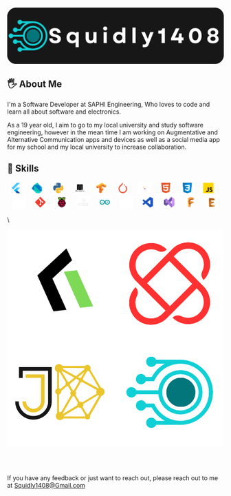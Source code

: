 
![Logo](https://raw.githubusercontent.com/Squidly1408/Squidly1408/refs/heads/main/images/Squidly1408%20banner%20(Black%20Button%20Background).png)

## 🖐️ About Me
I'm a Software Developer at SAPHI Engineering, Who loves to code and learn all about software and electronics.

As a 19 year old, I aim to go to my local university and study software engineering, however in the mean time I am working on Augmentative and Alternative Communication apps and devices as well as a social media app for my school and my local university to increase collaboration.

## 🚀 Skills
<div align="center">
  <img src="images/skills/flutter.png" height="30" alt="flutter logo"  />
  <img width="12" />
  <img src="images/skills/dart.png" height="30" alt="dart logo"  />
  <img width="12" />
  <img src="images/skills/python.png" height="30" alt="python logo"  />
  <img width="12" />
  <img src="images/skills/micropython.png" height="30" alt="micro python logo"  />
  <img width="12" />
  <img src="images/skills/tensorflow.png" height="30" alt="tensorflow logo"  />
  <img width="12" />
  <img src="images/skills/pyTorch.png" height="30" alt="pytorch logo"  />
  <img width="12" />
  <img src="images/skills/pandas.png" height="30" alt="pandas logo"  />
  <img width="12" />
  <img src="images/skills/html.png" height="30" alt="html5 logo"  />
  <img width="12" />
  <img src="images/skills/css.png" height="30" alt="css logo"  />
  <img width="12" />
  <img src="images/skills/js.png" height="30" alt="javascript logo"  />
  <img width="12" />
  <img src="images/skills/github.png" height="30" alt="github logo"  />
  <img width="12" />
  <img src="images/skills/git.png" height="30" alt="git logo"  />
  <img width="12" />
  <img src="images/skills/rpi.png" height="30" alt="raspberry pi logo"  />
  <img width="12" />
  <img src="images/skills/adafruit.png" height="30" alt="adafruit logo"  />
  <img width="12" />
  <img src="images/skills/arduino.png" height="30" alt="arduino logo"  />
  <img width="12" />
  <img src="images/skills/linux.png" height="30" alt="linux logo"  />
  <img width="12" />
  <img src="images/skills/vsc.png" height="30" alt="visual studio code logo"  />
  <img width="12" />
  <img src="images/skills/vs.png" height="30" alt="visual studio logo"  />
  <img width="12" />
  <img src="images/skills/fusion360.png" height="30" alt="fusion 360 logo"  />
  <img width="12" />
  <img src="images/skills/eagle.png" height="30" alt="autodesk eagle logo"  />
</div>

\

<style>
.grid {
  display: grid;
  grid-template-columns: auto auto;
}
</style>

<div align="center" class="grid">
  <img src="images/projects/strocoge.png" onclick="travel('https://github.com/Squidly1408/Strocoge')">
  <img src="images/projects/luvium.png" onclick="travel('https://github.com/Squidly1408/fic')">
  <img src="images/projects/aac_app.png" onclick="travel('https://github.com/Squidly1408/aaca')">
  <img src="images/projects/portfolio.png" onclick="travel('https://github.com/Squidly1408/Squidly1408.github.io')">
</div>

\
\
\
If you have any feedback or just want to reach out, please reach out to me at Squidly1408@Gmail.com

